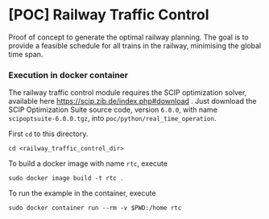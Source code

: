 # [POC] Railway Traffic Control

Proof of concept to generate the optimal railway planning. The goal is to provide a feasible schedule for all trains in the railway, minimising the global time span.


### Execution in docker container

The railway traffic control module requires the SCIP optimization solver, available here https://scip.zib.de/index.php#download . Just download the SCIP Optimization Suite source code, version `6.0.0`, with name `scipoptsuite-6.0.0.tgz`, into 
`poc/python/real_time_operation`.

First `cd` to this directory.

    cd <railway_traffic_control_dir>

To build a docker image with name `rtc`, execute

    sudo docker image build -t rtc .

To run the example in the container, execute

    sudo docker container run --rm -v $PWD:/home rtc

